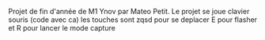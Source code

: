 Projet de fin d'année de M1 Ynov par Mateo Petit.
Le projet se joue clavier souris (code avec ca) les touches sont zqsd pour se deplacer E pour flasher et R pour lancer le mode capture
